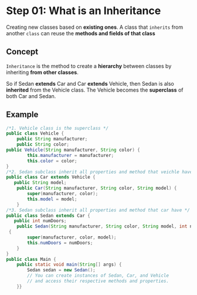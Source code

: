# Step 01: What is an Inheritance
Creating new classes based on **existing ones**. A class that `inherits` from another `class` can reuse the **methods and fields of that class**

## Concept
`Inheritance` is the method to create a **hierarchy** between classes by inheriting **from other classes**.

So if Sedan **extends** Car and Car **extends** Vehicle, then Sedan is also **inherited** from the Vehicle class. The Vehicle becomes the **superclass** of both Car and Sedan.

## Example
```java
/*1. Vehicle class is the superclass */
public class Vehicle {
    public String manufacturer;
    public String color;
public Vehicle(String manufacturer, String color) {
        this.manufacturer = manufacturer;
        this.color = color;
}
/*2. Sedan subclass inherit all properties and method that veichle have */
public class Car extends Vehicle {
   public String model;
    public Car(String manufacturer, String color, String model) {
        super(manufacturer, color);
        this.model = model;
    }
/*3. Sedan subclass inherit all properties and method that car have */
public class Sedan extends Car {
   public int numDoors;
    public Sedan(String manufacturer, String color, String model, int numDoors)
 {
        super(manufacturer, color, model);
        this.numDoors = numDoors;
    }
}
public class Main {
    public static void main(String[] args) {
        Sedan sedan = new Sedan();
        // You can create instances of Sedan, Car, and Vehicle
        // and access their respective methods and properties.
    }}
```
